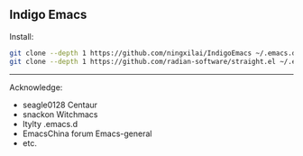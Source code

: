 Indigo Emacs
--------------------
Install:
```bash
git clone --depth 1 https://github.com/ningxilai/IndigoEmacs ~/.emacs.d
git clone --depth 1 https://github.com/radian-software/straight.el ~/.emacs.d/straight/repos/straight.el
```
--------------------
Acknowledge:
- seagle0128 Centaur
- snackon Witchmacs
- ltylty .emacs.d
- EmacsChina forum Emacs-general
- etc.
